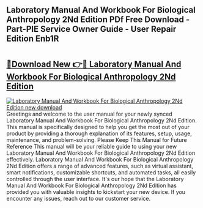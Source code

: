 ## Laboratory Manual And Workbook For Biological Anthropology 2Nd Edition PDf Free Download - Part-PIE Service Owner Guide - User Repair Edition Enb1R

# <h2><a href="http://bc24931.oget.top/?id=Laboratory+Manual+And+Workbook+For+Biological+Anthropology+2Nd+Edition">🔗Download New 👉🔴 Laboratory Manual And Workbook For Biological Anthropology 2Nd Edition</a></h2>

[![Laboratory Manual And Workbook For Biological Anthropology 2Nd Edition new download](https://i.imgur.com/5g1atiW.png)](http://bc24931.oget.top/?id=Laboratory+Manual+And+Workbook+For+Biological+Anthropology+2Nd+Edition)
Greetings and welcome to the user manual for your newly synced Laboratory Manual And Workbook For Biological Anthropology 2Nd Edition. This manual is specifically designed to help you get the most out of your product by providing a thorough explanation of its features, setup, usage, maintenance, and problem-solving. Please Keep This Manual for Future Reference This manual will be your reliable guide to using your new Laboratory Manual And Workbook For Biological Anthropology 2Nd Edition effectively. Laboratory Manual And Workbook For Biological Anthropology 2Nd Edition offers a range of advanced features, such as virtual assistant, smart notifications, customizable shortcuts, and automated tasks, all easily controlled through the user interface. It's our hope that the Laboratory Manual And Workbook For Biological Anthropology 2Nd Edition has provided you with valuable insights to kickstart your new device. If you encounter any issues, reach out to our customer service.
